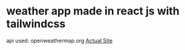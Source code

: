 # weather app made in react js with tailwindcss
api used: openweathermap.org
[Actual Site](https://amweather.netlify.app/)
